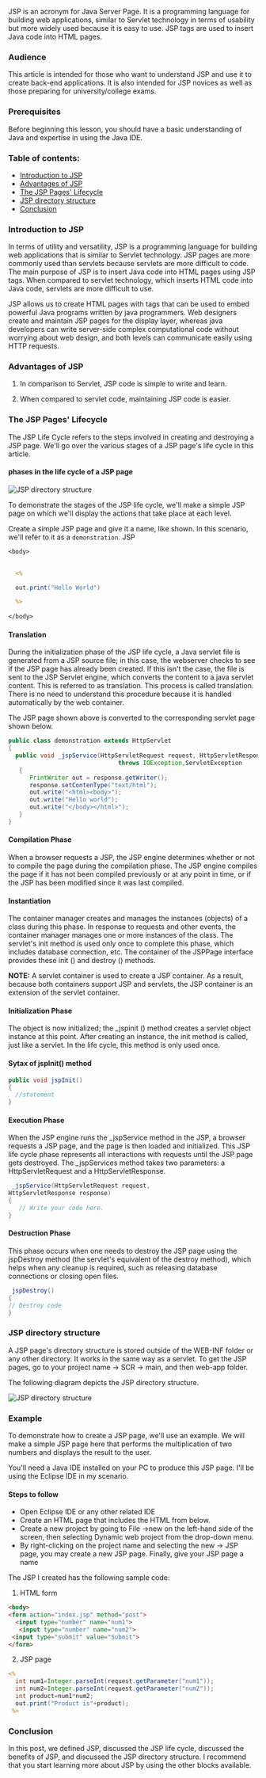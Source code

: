 
JSP is an acronym for Java Server Page. It is a programming language for building web applications, similar to Servlet technology in terms of usability but more widely used because it is easy to use. JSP tags are used to insert Java code into HTML pages.

### Audience
This article is intended for those who want to understand JSP and use it to create back-end applications. It is also intended for JSP novices as well as those preparing for university/college exams.
### Prerequisites
Before beginning this lesson, you should have a basic understanding of Java and expertise in using the Java IDE.

### Table of contents:
- [Introduction to JSP](#introduction-to-jsp)
- [Advantages of JSP](#advantages-of-jsp)
- [The JSP Pages' Lifecycle](#the-jsp-Pages'-lifecycle)
- [JSP directory structure](#jsp-directory-structure) 
- [Conclusion](#conclusion)
### Introduction to JSP

In terms of utility and versatility, JSP is a programming language for building web applications that is similar to Servlet technology. JSP pages are more commonly used than servlets because servlets are more difficult to code. The main purpose of JSP is to insert Java code into HTML pages using JSP tags. When compared to servlet technology, which inserts HTML code into Java code, servlets are more difficult to use.

JSP allows us to create HTML pages with tags that can be used to embed powerful Java programs written by java programmers. Web designers create and maintain JSP pages for the display layer, whereas java developers can write server-side complex computational code without worrying about web design, and both levels can communicate easily using HTTP requests.

### Advantages of JSP
1. In comparison to Servlet, JSP code is simple to write and learn.

2. When compared to servlet code, maintaining JSP code is easier.


### The JSP Pages' Lifecycle
The JSP Life Cycle refers to the steps involved in creating and destroying a JSP page. We'll go over the various stages of a JSP page's life cycle in this article.
#### phases in the life cycle of a JSP page

![JSP directory structure](/engineering-education/introduction-to-jsp/jsplifecycle.png)

To demonstrate the stages of the JSP life cycle, we'll make a simple JSP page on which we'll display the actions that take place at each level.

Create a simple JSP page and give it a name, like shown. In this scenario, we'll refer to it as a `demonstration`. JSP

```JSP
<body>
 

  <%

  out.print("Hello World")

  %>
 
</body>

```
#### Translation
During the initialization phase of the JSP life cycle, a Java servlet file is generated from a JSP source file; in this case, the webserver checks to see if the JSP page has already been created. If this isn't the case, the file is sent to the JSP Servlet engine, which converts the content to a.java servlet content. This is referred to as translation. This process is called translation. There is no need to understand this procedure because it is handled automatically by the web container.

The JSP page shown above is converted to the corresponding servlet page shown below.

```java
public class demonstration extends HttpServlet
{
  public void _jspService(HttpServletRequest request, HttpServletResponse response) 
                               throws IOException,ServletException
   {
      PrintWriter out = response.getWriter();
      response.setContenType("text/html");
      out.write("<html><body>");
      out.write("Hello world");
      out.write("</body></html>");
   }
}
```

#### Compilation Phase
When a browser requests a JSP, the JSP engine determines whether or not to compile the page during the compilation phase. The JSP engine compiles the page if it has not been compiled previously or at any point in time, or if the JSP has been modified since it was last compiled.

#### Instantiation

The container manager creates and manages the instances (objects) of a class during this phase. In response to requests and other events, the container manager manages one or more instances of the class.
The servlet's init method is used only once to complete this phase, which includes database connection, etc. The container of the JSPPage interface provides these init () and destroy () methods.

**NOTE:**
A servlet container is used to create a JSP container. As a result, because both containers support JSP and servlets, the JSP container is an extension of the servlet container.

#### Initialization Phase
The object is now initialized; the _jspinit () method creates a servlet object instance at this point. After creating an instance, the init method is called, just like a servlet. In the life cycle, this method is only used once.

#### Sytax of jspInit() method
```java
public void jspInit()
{
  //statement
}
```
#### Execution Phase
When the JSP engine runs the _jspService method in the JSP, a browser requests a JSP page, and the page is then loaded and initialized. This JSP life cycle phase represents all interactions with requests until the JSP page gets destroyed. The _jspServices method takes two parameters: a HttpServletRequest and a HttpServletResponse.

```java
 _jspService(HttpServletRequest request,
HttpServletResponse response)
{
   // Write your code here.
}
```
#### Destruction Phase
This phase occurs when one needs to destroy the JSP page using the jspDestroy method (the servlet's equivalent of the destroy method), which helps when any cleanup is required, such as releasing database connections or closing open files.

```java
 jspDestroy()
{
// Destroy code
}
```
### JSP directory structure
A JSP page's directory structure is stored outside of the WEB-INF folder or any other directory. It works in the same way as a servlet.
To get the JSP pages, go to your project name -> SCR -> main, and then web-app folder.

The following diagram depicts the JSP directory structure.

![JSP directory structure](/engineering-education/introduction-to-jsp/jspdirectory.png)
### Example
To demonstrate how to create a JSP page, we'll use an example. We will make a simple JSP page here that performs the multiplication of two numbers and displays the result to the user.

You'll need a Java IDE installed on your PC to produce this JSP page. I'll be using the Eclipse IDE in my scenario.

#### Steps to follow

- Open Eclipse IDE or any other related IDE
- Create an HTML page that includes the HTML from below.
- Create a new project by going to File ->new on the left-hand side of the screen, then selecting Dynamic web project from the drop-down menu.
- By right-clicking on the project name and selecting the new -> JSP page, you may create a new JSP page. Finally, give your JSP page a name

The JSP I created has the following sample code:
1. HTML form
```html
<body>
<form action="index.jsp" method="post">
  <input type="number" name="num1">
   <input type="number" name="num2">
 <input type="submit" value="Submit">				    
</form>

```
2. JSP page
```JSP
<%
  int num1=Integer.parseInt(request.getParameter("num1"));
  int num2=Integer.parseInt(request.getParameter("num2"));
  int product=num1*num2;
  out.print("Product is"+product);
 %>
```

### Conclusion
In this post, we defined JSP, discussed the JSP life cycle, discussed the benefits of JSP, and discussed the JSP directory structure. I recommend that you start learning more about JSP by using the other blocks available.


